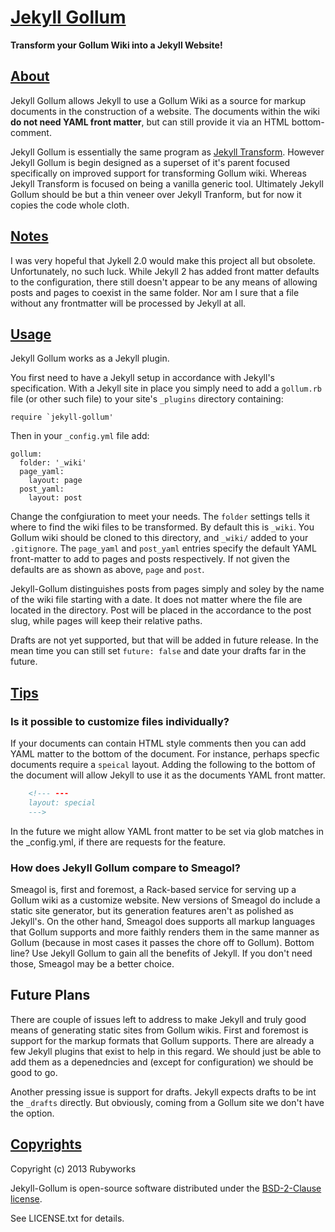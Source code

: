 # [Jekyll Gollum](http://rubyworks.github.com/jekyll-gollum)

**Transform your Gollum Wiki into a Jekyll Website!**

## [About](#about)

Jekyll Gollum allows Jekyll to use a Gollum Wiki as a source for markup
documents in the construction of a website. The documents within the
wiki **do not need YAML front matter**, but can still provide it via
an HTML bottom-comment.

Jekyll Gollum is essentially the same program as [Jekyll Transform](http://github.com/rubyworks/jekyll-transform).
However Jekyll Gollum is begin designed as a superset of it's parent
focused specifically on improved support for transforming Gollum wiki.
Whereas Jekyll Transform is focused on being a vanilla generic tool. 
Ultimately Jekyll Gollum should be but a thin veneer over Jekyll Tranform,
but for now it copies the code whole cloth.


## [Notes](#notes)

I was very hopeful that Jykell 2.0 would make this project all but obsolete.
Unfortunately, no such luck. While Jekyll 2 has added front matter defaults
to the configuration, there still doesn't appear to be any means
of allowing posts and pages to coexist in the same folder. Nor am I sure
that a file without any frontmatter will be processed by Jekyll at all.


## [Usage](#usage)

Jekyll Gollum works as a Jekyll plugin.

You first need to have a Jekyll setup in accordance with Jekyll's specification.
With a Jekyll site in place you simply need to add a `gollum.rb` file (or other
such file) to your site's `_plugins` directory containing:

    require `jekyll-gollum'

Then in your `_config.yml` file add:

    gollum:
      folder: '_wiki'
      page_yaml:
        layout: page
      post_yaml:
        layout: post

Change the confgiuration to meet your needs. The `folder` settings
tells it where to find the wiki files to be transformed. By default this
is `_wiki`. You Gollum wiki should be cloned to this directory, and
`_wiki/` added to your `.gitignore`. The `page_yaml` and `post_yaml`
entries specify the default YAML front-matter to add to pages and
posts respectively. If not given the defaults are as shown as above,
`page` and `post`.

Jekyll-Gollum distinguishes posts from pages simply and soley by the
name of the wiki file starting with a date. It does not matter where the
file are located in the directory. Post will be placed in the accordance
to the post slug, while pages will keep their relative paths.

Drafts are not yet supported, but that will be added in future release.
In the mean time you can still set `future: false` and date your drafts
far in the future.


## [Tips](#tips)

### Is it possible to customize files individually?

If your documents can contain HTML style comments then you can add YAML
matter to the bottom of the document. For instance, perhaps specfic
documents require a `speical` layout. Adding the following to the bottom
of the document will allow Jekyll to use it as the documents YAML front
matter.

```html
    <!--- ---
    layout: special
    --->
```

In the future we might allow YAML front matter to be set via glob matches
in the _config.yml, if there are requests for the feature.

### How does Jekyll Gollum compare to Smeagol?

Smeagol is, first and foremost, a Rack-based service for serving up a Gollum
wiki as a customize website. New versions of Smeagol do include a static
site generator, but its generation features aren't as polished as
Jekyll's. On the other hand, Smeagol does supports all markup languages
that Gollum supports and more faithly renders them in the same manner as
Gollum (because in most cases it passes the chore off to Gollum).
Bottom line? Use Jekyll Gollum to gain all the benefits of Jekyll. If you
don't need those, Smeagol may be a better choice.

## Future Plans

There are couple of issues left to address to make Jekyll and truly good
means of generating static sites from Gollum wikis. First and foremost is
support for the markup formats that Gollum supports. There are already a 
few Jekyll plugins that exist to help in this regard. We should just be 
able to add them as a depenedncies and (except for configuration) we should
be good to go.

Another pressing issue is support for drafts. Jekyll expects drafts to be 
int the `_drafts` directly. But obviously, coming from a Gollum site we 
don't have the option.


## [Copyrights](#copyrights)

Copyright (c) 2013 Rubyworks

Jekyll-Gollum is open-source software distributed under the [BSD-2-Clause license](LICENSE.txt).

See LICENSE.txt for details.

